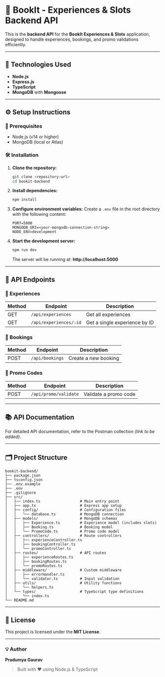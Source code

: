 # 📘 BookIt - Experiences & Slots Backend API

This is the **backend API** for the **BookIt Experiences & Slots** application, designed to handle experiences, bookings, and promo validations efficiently.

---

## 🚀 Technologies Used

- **Node.js**
- **Express.js**
- **TypeScript**
- **MongoDB** with **Mongoose**

---

## ⚙️ Setup Instructions

### 🧩 Prerequisites

- Node.js (v14 or higher)
- MongoDB (local or Atlas)

### 🛠️ Installation

1. **Clone the repository:**

   ```bash
   git clone <repository-url>
   cd bookit-backend
   ```

2. **Install dependencies:**

   ```bash
   npm install
   ```

3. **Configure environment variables:**
   Create a `.env` file in the root directory with the following content:

   ```env
   PORT=5000
   MONGODB_URI=<your-mongodb-connection-string>
   NODE_ENV=development
   ```

4. **Start the development server:**

   ```bash
   npm run dev
   ```

   The server will be running at: **http://localhost:5000**

---

## 🔗 API Endpoints

### 🎯 Experiences

| Method | Endpoint               | Description                   |
| ------ | ---------------------- | ----------------------------- |
| GET    | `/api/experiences`     | Get all experiences           |
| GET    | `/api/experiences/:id` | Get a single experience by ID |

### 🧾 Bookings

| Method | Endpoint        | Description          |
| ------ | --------------- | -------------------- |
| POST   | `/api/bookings` | Create a new booking |

### 💸 Promo Codes

| Method | Endpoint              | Description           |
| ------ | --------------------- | --------------------- |
| POST   | `/api/promo/validate` | Validate a promo code |

---

## 📚 API Documentation

For detailed API documentation, refer to the Postman collection _(link to be added)_.

---

## 🗂️ Project Structure

```
bookit-backend/
├── package.json
├── tsconfig.json
├── .env.example
├── .env
├── .gitignore
├── src/
│   ├── index.ts                  # Main entry point
│   ├── app.ts                    # Express app setup
│   ├── config/                   # Configuration files
│   │   └── database.ts           # MongoDB connection
│   ├── models/                   # MongoDB schemas
│   │   ├── Experience.ts         # Experience model (includes slots)
│   │   ├── Booking.ts            # Booking model
│   │   └── PromoCode.ts          # Promo code model
│   ├── controllers/              # Route controllers
│   │   ├── experienceController.ts
│   │   ├── bookingController.ts
│   │   └── promoController.ts
│   ├── routes/                   # API routes
│   │   ├── experienceRoutes.ts
│   │   ├── bookingRoutes.ts
│   │   └── promoRoutes.ts
│   ├── middleware/               # Custom middleware
│   │   ├── errorHandler.ts
│   │   └── validator.ts          # Input validation
│   ├── utils/                    # Utility functions
│   │   └── helpers.ts
│   └── types/                    # TypeScript type definitions
│       └── index.ts
└── README.md
```

---

## 🪪 License

This project is licensed under the **MIT License**.

---

### 💡 Author

**Pradumya Gaurav**

> Built with ❤️ using Node.js & TypeScript
